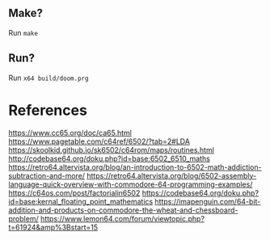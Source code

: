 ## Make?

Run `make`

## Run?

Run `x64 build/doom.prg`

# References
https://www.cc65.org/doc/ca65.html
https://www.pagetable.com/c64ref/6502/?tab=2#LDA
https://skoolkid.github.io/sk6502/c64rom/maps/routines.html
http://codebase64.org/doku.php?id=base:6502_6510_maths
https://retro64.altervista.org/blog/an-introduction-to-6502-math-addiction-subtraction-and-more/
https://retro64.altervista.org/blog/6502-assembly-language-quick-overview-with-commodore-64-programming-examples/
https://c64os.com/post/factorialin6502
https://codebase64.org/doku.php?id=base:kernal_floating_point_mathematics
https://imapenguin.com/64-bit-addition-and-products-on-commodore-the-wheat-and-chessboard-problem/
https://www.lemon64.com/forum/viewtopic.php?t=61924&amp%3Bstart=15